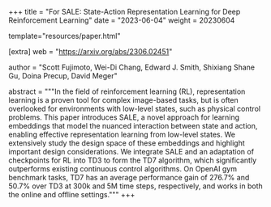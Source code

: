 +++
title = "For SALE: State-Action Representation Learning for Deep Reinforcement   Learning"
date = "2023-06-04"
weight = 20230604

template="resources/paper.html"

[extra]
web = "https://arxiv.org/abs/2306.02451"

author = "Scott Fujimoto, Wei-Di Chang, Edward J. Smith, Shixiang Shane Gu, Doina Precup, David Meger"

abstract = """In the field of reinforcement learning (RL), representation learning is a proven tool for complex image-based tasks, but is often overlooked for environments with low-level states, such as physical control problems. This paper introduces SALE, a novel approach for learning embeddings that model the nuanced interaction between state and action, enabling effective representation learning from low-level states. We extensively study the design space of these embeddings and highlight important design considerations. We integrate SALE and an adaptation of checkpoints for RL into TD3 to form the TD7 algorithm, which significantly outperforms existing continuous control algorithms. On OpenAI gym benchmark tasks, TD7 has an average performance gain of 276.7% and 50.7% over TD3 at 300k and 5M time steps, respectively, and works in both the online and offline settings."""
+++
